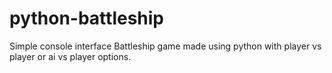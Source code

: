 # python-battleship
Simple console interface Battleship game made using python with player vs player or ai vs player options.
